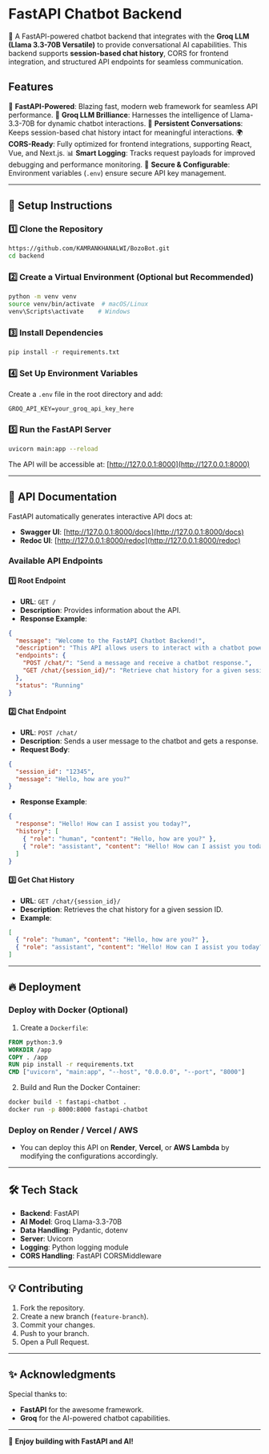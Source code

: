 # FastAPI Chatbot Backend

🚀 A FastAPI-powered chatbot backend that integrates with the **Groq LLM (Llama 3.3-70B Versatile)** to provide conversational AI capabilities. This backend supports **session-based chat history**, CORS for frontend integration, and structured API endpoints for seamless communication.

## Features

🚀 **FastAPI-Powered**: Blazing fast, modern web framework for seamless API performance.
🧠 **Groq LLM Brilliance**: Harnesses the intelligence of Llama-3.3-70B for dynamic chatbot interactions.
💬 **Persistent Conversations**: Keeps session-based chat history intact for meaningful interactions.
🌍 **CORS-Ready**: Fully optimized for frontend integrations, supporting React, Vue, and Next.js.
📊 **Smart Logging**: Tracks request payloads for improved debugging and performance monitoring.
🔑 **Secure & Configurable**: Environment variables (`.env`) ensure secure API key management.

---

## 🔧 Setup Instructions

### 1️⃣ Clone the Repository

```bash
https://github.com/KAMRANKHANALWI/BozoBot.git
cd backend
```

### 2️⃣ Create a Virtual Environment (Optional but Recommended)

```bash
python -m venv venv
source venv/bin/activate  # macOS/Linux
venv\Scripts\activate    # Windows
```

### 3️⃣ Install Dependencies

```bash
pip install -r requirements.txt
```

### 4️⃣ Set Up Environment Variables

Create a `.env` file in the root directory and add:

```env
GROQ_API_KEY=your_groq_api_key_here
```

### 5️⃣ Run the FastAPI Server

```bash
uvicorn main:app --reload
```

The API will be accessible at: [http://127.0.0.1:8000](http://127.0.0.1:8000)

---

## 📌 API Documentation

FastAPI automatically generates interactive API docs at:

- **Swagger UI**: [http://127.0.0.1:8000/docs](http://127.0.0.1:8000/docs)
- **Redoc UI**: [http://127.0.0.1:8000/redoc](http://127.0.0.1:8000/redoc)

### **Available API Endpoints**

#### **1️⃣ Root Endpoint**

- **URL**: `GET /`
- **Description**: Provides information about the API.
- **Response Example**:

```json
{
  "message": "Welcome to the FastAPI Chatbot Backend!",
  "description": "This API allows users to interact with a chatbot powered by Groq LLM.",
  "endpoints": {
    "POST /chat/": "Send a message and receive a chatbot response.",
    "GET /chat/{session_id}/": "Retrieve chat history for a given session."
  },
  "status": "Running"
}
```

#### **2️⃣ Chat Endpoint**

- **URL**: `POST /chat/`
- **Description**: Sends a user message to the chatbot and gets a response.
- **Request Body**:

```json
{
  "session_id": "12345",
  "message": "Hello, how are you?"
}
```

- **Response Example**:

```json
{
  "response": "Hello! How can I assist you today?",
  "history": [
    { "role": "human", "content": "Hello, how are you?" },
    { "role": "assistant", "content": "Hello! How can I assist you today?" }
  ]
}
```

#### **3️⃣ Get Chat History**

- **URL**: `GET /chat/{session_id}/`
- **Description**: Retrieves the chat history for a given session ID.
- **Example**:

```json
[
  { "role": "human", "content": "Hello, how are you?" },
  { "role": "assistant", "content": "Hello! How can I assist you today?" }
]
```

---

## 🔥 Deployment

### **Deploy with Docker** (Optional)

1. Create a `Dockerfile`:

```dockerfile
FROM python:3.9
WORKDIR /app
COPY . /app
RUN pip install -r requirements.txt
CMD ["uvicorn", "main:app", "--host", "0.0.0.0", "--port", "8000"]
```

2. Build and Run the Docker Container:

```bash
docker build -t fastapi-chatbot .
docker run -p 8000:8000 fastapi-chatbot
```

### **Deploy on Render / Vercel / AWS**

- You can deploy this API on **Render**, **Vercel**, or **AWS Lambda** by modifying the configurations accordingly.

---

## 🛠 Tech Stack

- **Backend**: FastAPI
- **AI Model**: Groq Llama-3.3-70B
- **Data Handling**: Pydantic, dotenv
- **Server**: Uvicorn
- **Logging**: Python logging module
- **CORS Handling**: FastAPI CORSMiddleware

---

## 💡 Contributing

1. Fork the repository.
2. Create a new branch (`feature-branch`).
3. Commit your changes.
4. Push to your branch.
5. Open a Pull Request.

---

## ✨ Acknowledgments

Special thanks to:

- **FastAPI** for the awesome framework.
- **Groq** for the AI-powered chatbot capabilities.

---

🚀 **Enjoy building with FastAPI and AI!**

